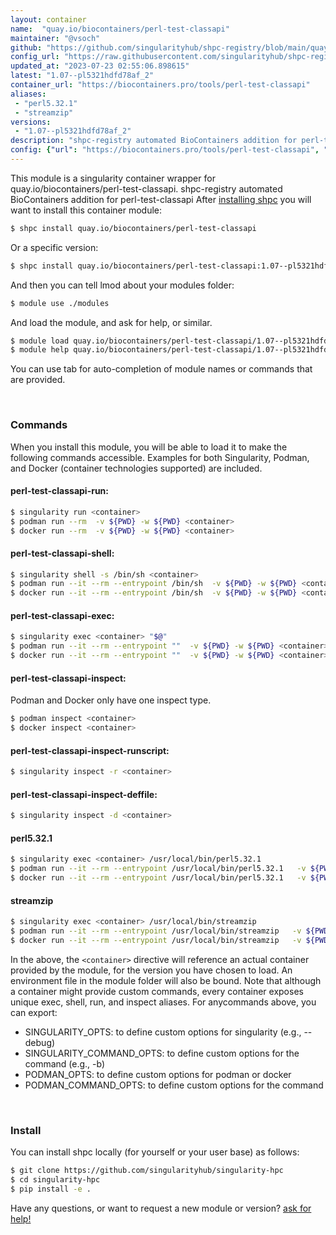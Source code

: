 ```yaml
---
layout: container
name:  "quay.io/biocontainers/perl-test-classapi"
maintainer: "@vsoch"
github: "https://github.com/singularityhub/shpc-registry/blob/main/quay.io/biocontainers/perl-test-classapi/container.yaml"
config_url: "https://raw.githubusercontent.com/singularityhub/shpc-registry/main/quay.io/biocontainers/perl-test-classapi/container.yaml"
updated_at: "2023-07-23 02:55:06.898615"
latest: "1.07--pl5321hdfd78af_2"
container_url: "https://biocontainers.pro/tools/perl-test-classapi"
aliases:
 - "perl5.32.1"
 - "streamzip"
versions:
 - "1.07--pl5321hdfd78af_2"
description: "shpc-registry automated BioContainers addition for perl-test-classapi"
config: {"url": "https://biocontainers.pro/tools/perl-test-classapi", "maintainer": "@vsoch", "description": "shpc-registry automated BioContainers addition for perl-test-classapi", "latest": {"1.07--pl5321hdfd78af_2": "sha256:7d82f941720adbdf25ddca140ee592ed25766e0dbe1c09bffc1a5e94b941614b"}, "tags": {"1.07--pl5321hdfd78af_2": "sha256:7d82f941720adbdf25ddca140ee592ed25766e0dbe1c09bffc1a5e94b941614b"}, "docker": "quay.io/biocontainers/perl-test-classapi", "aliases": {"perl5.32.1": "/usr/local/bin/perl5.32.1", "streamzip": "/usr/local/bin/streamzip"}}
---
```


This module is a singularity container wrapper for quay.io/biocontainers/perl-test-classapi.
shpc-registry automated BioContainers addition for perl-test-classapi
After [installing shpc](#install) you will want to install this container module:


```bash
$ shpc install quay.io/biocontainers/perl-test-classapi
```

Or a specific version:

```bash
$ shpc install quay.io/biocontainers/perl-test-classapi:1.07--pl5321hdfd78af_2
```

And then you can tell lmod about your modules folder:

```bash
$ module use ./modules
```

And load the module, and ask for help, or similar.

```bash
$ module load quay.io/biocontainers/perl-test-classapi/1.07--pl5321hdfd78af_2
$ module help quay.io/biocontainers/perl-test-classapi/1.07--pl5321hdfd78af_2
```

You can use tab for auto-completion of module names or commands that are provided.

<br>

### Commands

When you install this module, you will be able to load it to make the following commands accessible.
Examples for both Singularity, Podman, and Docker (container technologies supported) are included.

#### perl-test-classapi-run:

```bash
$ singularity run <container>
$ podman run --rm  -v ${PWD} -w ${PWD} <container>
$ docker run --rm  -v ${PWD} -w ${PWD} <container>
```

#### perl-test-classapi-shell:

```bash
$ singularity shell -s /bin/sh <container>
$ podman run --it --rm --entrypoint /bin/sh  -v ${PWD} -w ${PWD} <container>
$ docker run --it --rm --entrypoint /bin/sh  -v ${PWD} -w ${PWD} <container>
```

#### perl-test-classapi-exec:

```bash
$ singularity exec <container> "$@"
$ podman run --it --rm --entrypoint ""  -v ${PWD} -w ${PWD} <container> "$@"
$ docker run --it --rm --entrypoint ""  -v ${PWD} -w ${PWD} <container> "$@"
```

#### perl-test-classapi-inspect:

Podman and Docker only have one inspect type.

```bash
$ podman inspect <container>
$ docker inspect <container>
```

#### perl-test-classapi-inspect-runscript:

```bash
$ singularity inspect -r <container>
```

#### perl-test-classapi-inspect-deffile:

```bash
$ singularity inspect -d <container>
```


#### perl5.32.1

```bash
$ singularity exec <container> /usr/local/bin/perl5.32.1
$ podman run --it --rm --entrypoint /usr/local/bin/perl5.32.1   -v ${PWD} -w ${PWD} <container> -c " $@"
$ docker run --it --rm --entrypoint /usr/local/bin/perl5.32.1   -v ${PWD} -w ${PWD} <container> -c " $@"
```


#### streamzip

```bash
$ singularity exec <container> /usr/local/bin/streamzip
$ podman run --it --rm --entrypoint /usr/local/bin/streamzip   -v ${PWD} -w ${PWD} <container> -c " $@"
$ docker run --it --rm --entrypoint /usr/local/bin/streamzip   -v ${PWD} -w ${PWD} <container> -c " $@"
```



In the above, the `<container>` directive will reference an actual container provided
by the module, for the version you have chosen to load. An environment file in the
module folder will also be bound. Note that although a container
might provide custom commands, every container exposes unique exec, shell, run, and
inspect aliases. For anycommands above, you can export:

 - SINGULARITY_OPTS: to define custom options for singularity (e.g., --debug)
 - SINGULARITY_COMMAND_OPTS: to define custom options for the command (e.g., -b)
 - PODMAN_OPTS: to define custom options for podman or docker
 - PODMAN_COMMAND_OPTS: to define custom options for the command

<br>

### Install

You can install shpc locally (for yourself or your user base) as follows:

```bash
$ git clone https://github.com/singularityhub/singularity-hpc
$ cd singularity-hpc
$ pip install -e .
```

Have any questions, or want to request a new module or version? [ask for help!](https://github.com/singularityhub/singularity-hpc/issues)